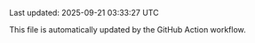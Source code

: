 Last updated: 2025-09-21 03:33:27 UTC

This file is automatically updated by the GitHub Action workflow.
